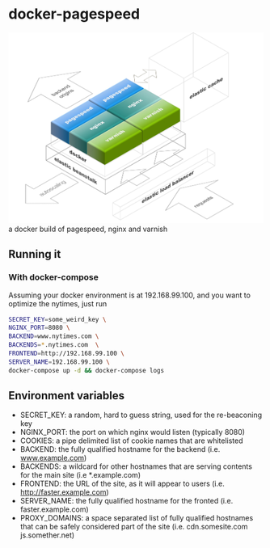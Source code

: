 # docker-pagespeed

![Architecture diagram](art/diagram.jpg)
a docker build of pagespeed, nginx and varnish

## Running it

### With docker-compose

Assuming your docker environment is at 192.168.99.100, and you want to optimize the nytimes, just run
```bash
SECRET_KEY=some_weird_key \
NGINX_PORT=8080 \
BACKEND=www.nytimes.com \
BACKENDS=*.nytimes.com  \
FRONTEND=http://192.168.99.100 \
SERVER_NAME=192.168.99.100 \
docker-compose up -d && docker-compose logs
```

## Environment variables
- SECRET_KEY: a random, hard to guess string, used for the re-beaconing key
- NGINX_PORT: the port on which nginx would listen (typically 8080)
- COOKIES: a pipe delimited list of cookie names that are whitelisted
- BACKEND: the fully qualified hostname for the backend (i.e. www.example.com)
- BACKENDS: a wildcard for other hostnames that are serving contents for the main site (i.e *.example.com)
- FRONTEND: the URL of the site, as it will appear to users (i.e. http://faster.example.com)
- SERVER_NAME: the fully qualified hostname for the fronted (i.e. faster.example.com) 
- PROXY_DOMAINS: a space separated list of fully qualified hostnames that can be safely considered part of the site (i.e. cdn.somesite.com js.somether.net)


